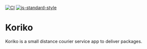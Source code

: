 
[![CI](https://img.shields.io/github/workflow/status/rahmancam/koriko/Koriko%20CI)](https://github.com/rahmancam/koriko)
[![js-standard-style](https://img.shields.io/badge/code%20style-standard-brightgreen.svg)](http://standardjs.com)

# Koriko
Koriko is a small distance courier service app to deliver packages.
